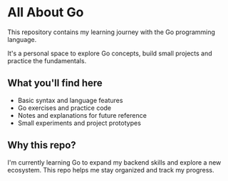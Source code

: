 # All About Go

This repository contains my learning journey with the Go programming language.

It's a personal space to explore Go concepts, build small projects and practice the fundamentals.

## What you'll find here
- Basic syntax and language features
- Go exercises and practice code
- Notes and explanations for future reference
- Small experiments and project prototypes

## Why this repo?
I'm currently learning Go to expand my backend skills and explore a new ecosystem. This repo helps me stay organized and track my progress.

